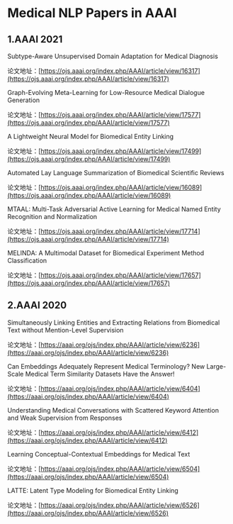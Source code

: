 # Medical NLP Papers in AAAI

## 1.AAAI 2021

Subtype-Aware Unsupervised Domain Adaptation for Medical Diagnosis

论文地址：[https://ojs.aaai.org/index.php/AAAI/article/view/16317](https://ojs.aaai.org/index.php/AAAI/article/view/16317)


Graph-Evolving Meta-Learning for Low-Resource Medical Dialogue Generation

论文地址：[https://ojs.aaai.org/index.php/AAAI/article/view/17577](https://ojs.aaai.org/index.php/AAAI/article/view/17577)


A Lightweight Neural Model for Biomedical Entity Linking

论文地址：[https://ojs.aaai.org/index.php/AAAI/article/view/17499](https://ojs.aaai.org/index.php/AAAI/article/view/17499)


Automated Lay Language Summarization of Biomedical Scientific Reviews

论文地址：[https://ojs.aaai.org/index.php/AAAI/article/view/16089](https://ojs.aaai.org/index.php/AAAI/article/view/16089)


MTAAL: Multi-Task Adversarial Active Learning for Medical Named Entity Recognition and Normalization

论文地址：[https://ojs.aaai.org/index.php/AAAI/article/view/17714](https://ojs.aaai.org/index.php/AAAI/article/view/17714)


MELINDA: A Multimodal Dataset for Biomedical Experiment Method Classification

论文地址：[https://ojs.aaai.org/index.php/AAAI/article/view/17657](https://ojs.aaai.org/index.php/AAAI/article/view/17657)

## 2.AAAI 2020

Simultaneously Linking Entities and Extracting Relations from Biomedical Text without Mention-Level Supervision

论文地址：[https://aaai.org/ojs/index.php/AAAI/article/view/6236](https://aaai.org/ojs/index.php/AAAI/article/view/6236)


Can Embeddings Adequately Represent Medical Terminology? New Large-Scale Medical Term Similarity Datasets Have the Answer!

论文地址：[https://aaai.org/ojs/index.php/AAAI/article/view/6404](https://aaai.org/ojs/index.php/AAAI/article/view/6404)


Understanding Medical Conversations with Scattered Keyword Attention and Weak Supervision from Responses

论文地址：[https://aaai.org/ojs/index.php/AAAI/article/view/6412](https://aaai.org/ojs/index.php/AAAI/article/view/6412)


Learning Conceptual-Contextual Embeddings for Medical Text

论文地址：[https://aaai.org/ojs/index.php/AAAI/article/view/6504](https://aaai.org/ojs/index.php/AAAI/article/view/6504)


LATTE: Latent Type Modeling for Biomedical Entity Linking

论文地址：[https://aaai.org/ojs/index.php/AAAI/article/view/6526](https://aaai.org/ojs/index.php/AAAI/article/view/6526)
